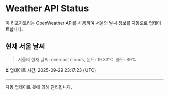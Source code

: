 
# Weather API Status

이 리포지토리는 OpenWeather API를 사용하여 서울의 날씨 정보를 자동으로 업데이트합니다.

## 현재 서울 날씨
> 서울의 현재 날씨: overcast clouds, 온도: 19.33°C, 습도: 89%

⏳ 업데이트 시간: 2025-09-29 23:17:23 (UTC)

---
자동 업데이트 봇에 의해 관리됩니다.
